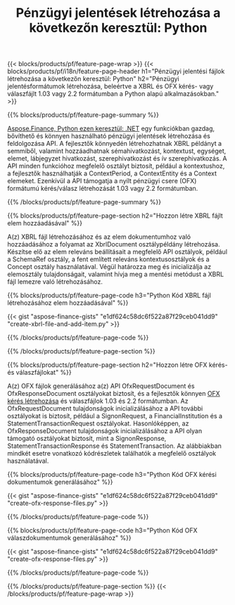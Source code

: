 ﻿---
title: "Pénzügyi jelentések létrehozása a következőn keresztül: Python"
url: /hu/python-net/create/
description:  Python kódot pénzügyi jelentések létrehozásához a(z) XBRL webhelyen, és OFX kérés- vagy válaszfájlt a Python könyvtáron keresztül.
---
{{< blocks/products/pf/feature-page-wrap >}}
{{< blocks/products/pf/i18n/feature-page-header h1="Pénzügyi jelentési fájlok létrehozása a következőn keresztül: Python" h2="Pénzügyi jelentésformátumok létrehozása, beleértve a XBRL és OFX kérés- vagy válaszfájlt 1.03 vagy 2.2 formátumban a Python alapú alkalmazásokban." >}}

{{% blocks/products/pf/feature-page-summary %}}

[Aspose.Finance, Python ezen keresztül: .NET](https://products.aspose.com/finance/python-net/) egy funkciókban gazdag, bővíthető és könnyen használható pénzügyi jelentések létrehozása és feldolgozása API. A fejlesztők könnyedén létrehozhatnak XBRL példányt a semmiből, valamint hozzáadhatnak sémahivatkozást, kontextust, egységet, elemet, lábjegyzet hivatkozást, szerephivatkozást és 
ív szerephivatkozás. A API minden funkcióhoz megfelelő osztályt biztosít, például a kontextushoz, a fejlesztők használhatják a ContextPeriod, a ContextEntity és a Context elemeket. 
Ezenkívül a API támogatja a nyílt pénzügyi csere (OFX) formátumú kérés/válasz létrehozását 1.03 vagy 2.2 formátumban.

{{% /blocks/products/pf/feature-page-summary %}}

{{% blocks/products/pf/feature-page-section h2="Hozzon létre XBRL fájlt elem hozzáadásával" %}}

A(z) XBRL fájl létrehozásához és az elem dokumentumhoz való hozzáadásához a folyamat az XbrlDocument osztálypéldány létrehozása. Készítse elő az elem releváns beállításait a megfelelő API osztályok, például a SchemaRef osztály, a fent említett releváns kontextusosztályok és a Concept osztály használatával. Végül határozza meg és inicializálja az elemosztály tulajdonságait, valamint hívja meg a mentési metódust a XBRL fájl lemezre való létrehozásához.

{{% blocks/products/pf/feature-page-code h3="Python Kód XBRL fájl létrehozásához elem hozzáadásával" %}}

{{< gist "aspose-finance-gists" "e1df624c58dc6f522a87f29ceb041dd9" "create-xbrl-file-and-add-item.py" >}} 

{{% /blocks/products/pf/feature-page-code %}}

{{% /blocks/products/pf/feature-page-section %}}

{{% blocks/products/pf/feature-page-section h2="Hozzon létre OFX kérés- és válaszfájlokat" %}}


A(z) OFX fájlok generálásához a(z) API OfxRequestDocument és OfxResponseDocument osztályokat biztosít, és a fejlesztők könnyen [OFX kérés létrehozása](https://products.aspose.com/finance/python-net/create/ofx-request/) és válaszfájlok 1.03 és 2.2 formátumban. Az OfxRequestDocument tulajdonságok inicializálásához a API további osztályokat is biztosít, például a SignonRequest, a FinancialInstitution és a StatementTransactionRequest osztályokat. Hasonlóképpen, az OfxResponseDocument tulajdonságok inicializálásához a API olyan támogató osztályokat biztosít, mint a SignonResponse, StatementTransactionResponse és StatementTransaction. Az alábbiakban mindkét esetre vonatkozó kódrészletek találhatók a megfelelő osztályok használatával.

{{% blocks/products/pf/feature-page-code h3="Python Kód OFX kérési dokumentumok generálásához" %}}

{{< gist "aspose-finance-gists" "e1df624c58dc6f522a87f29ceb041dd9" "create-ofx-response-files.py" >}} 

{{% /blocks/products/pf/feature-page-code %}}

{{% blocks/products/pf/feature-page-code h3="Python Kód OFX válaszdokumentumok generálásához" %}}

{{< gist "aspose-finance-gists" "e1df624c58dc6f522a87f29ceb041dd9" "create-ofx-response-files.py" >}} 

{{% /blocks/products/pf/feature-page-code %}}

{{% /blocks/products/pf/feature-page-section %}}
{{< /blocks/products/pf/feature-page-wrap >}}